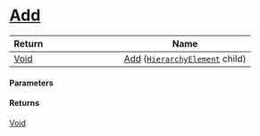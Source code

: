 # [Add](./HierarchyElement--Add.md)



| <span>Return&nbsp;&nbsp;&nbsp;&nbsp;&nbsp;&nbsp;&nbsp;&nbsp;&nbsp;&nbsp;&nbsp;&nbsp;&nbsp;&nbsp;&nbsp;&nbsp;&nbsp;&nbsp;&nbsp;&nbsp;&nbsp;&nbsp;&nbsp;&nbsp;&nbsp;&nbsp;&nbsp;&nbsp;&nbsp;&nbsp;</span> | Name | 
| --- | --- | 
| [Void](https://docs.microsoft.com/en-us/dotnet/api/System.Void) | [Add](./HierarchyElement--Add.md) ([`HierarchyElement`](./../HierarchyElement.md) child) | 


#### Parameters

#### Returns
[Void](https://docs.microsoft.com/en-us/dotnet/api/System.Void)<br>
